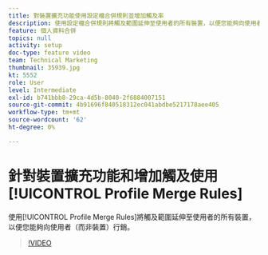 ```yaml
---
title: 對裝置擴充功能使用設定檔合併規則並增加觸及率
description: 使用設定檔合併規則將觸及範圍延伸至使用者的所有裝置，以便您能夠向使用者（而非裝置）行銷。
feature: 個人資料合併
topics: null
activity: setup
doc-type: feature video
team: Technical Marketing
thumbnail: 35939.jpg
kt: 5552
role: User
level: Intermediate
exl-id: b741bbb8-29ca-4d5b-8040-2f6884007151
source-git-commit: 4b91696f840518312ec041abdbe5217178aee405
workflow-type: tm+mt
source-wordcount: '62'
ht-degree: 0%

---
```


# 針對裝置擴充功能和增加觸及使用[!UICONTROL Profile Merge Rules]

使用[!UICONTROL Profile Merge Rules]將觸及範圍延伸至使用者的所有裝置，以便您能夠向使用者（而非裝置）行銷。

>[!VIDEO](https://video.tv.adobe.com/v/35939/?quality=12&learn=on)
